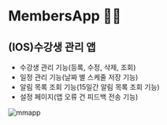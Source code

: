 # MembersApp 👨‍🦲
## (IOS)수강생 관리 앱

- 수강생 관리 기능(등록, 수정, 삭제, 조회)
- 일정 관리 기능(날짜 별 스케줄 저장 기능)
- 알림 목록 조회 기능(15일간 알림 목록 조회 기능)
- 설정 페이지(앱 오류 건 피드백 전송 기능)

![mmapp](https://user-images.githubusercontent.com/103344454/169732177-f466394f-4cda-45fb-8e47-15f7fc7619cc.gif)
